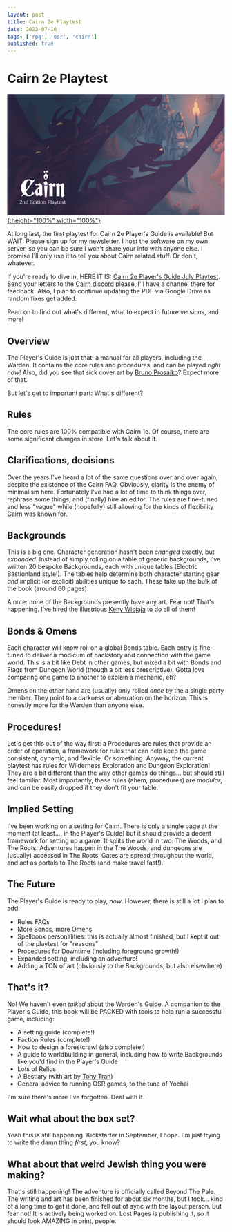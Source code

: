 ```yaml
---
layout: post
title: Cairn 2e Playtest
date: 2023-07-10
tags: ['rpg', 'osr', 'cairn']
published: true
---
```


# Cairn 2e Playtest

[![Alt text](/img/cairn/playtest_image.png "click to embiggen"){:height="100%" width="100%"}](/img/cairn/playtest_image.png)

At long last, the first playtest for Cairn 2e Player's Guide is available! But WAIT: Please sign up for my [newsletter](https://sendy.cairnrpg.com/subscription?f=n9G27jGVbvmrWkgZuvOkFn892EkYVBfVWczcGLSEHF7GuqB6wWDEuh2ocHRD7iuLl1). I host the software on my own server, so you can be sure I won't share your info with anyone else. I promise I'll only use it to tell you about Cairn related stuff. Or don't, whatever. 

If you're ready to dive in, HERE IT IS: [Cairn 2e Player's Guide July Playtest](https://drive.google.com/file/d/1Km4LQliCbn-sAH2nzT6WhLTnGKZyijLx/view?usp=sharing).  
Send your letters to the [Cairn discord](https://cairnrpg.com/discord-server/) please, I'll have a channel there for feedback. Also, I plan to continue updating the PDF via Google Drive as random fixes get added. 

Read on to find out what's different, what to expect in future versions, and more! 

## Overview

The Player's Guide is just that: a manual for all players, including the Warden. It contains the core rules and procedures, and can be played _right now_! Also, did you see that sick cover art by [Bruno Prosaiko](https://www.instagram.com/prosaiko/?hl=en)? Expect more of that. 

But let's get to important part: What's different?

## Rules

The core rules are 100% compatible with Cairn 1e. Of course, there are some significant changes in store. Let's talk about it. 

## Clarifications, decisions

Over the years I've heard a lot of the same questions over and over again, despite the existence of the Cairn FAQ. Obviously, clarity is the enemy of minimalism here. Fortunately I've had a lot of time to think things over, rephrase some things, and (finally) hire an editor. The rules are fine-tuned and less "vague" while (hopefully) still allowing for the kinds of flexibility Cairn was known for.  

## Backgrounds

This is a big one. Character generation hasn't been _changed_ exactly, but _expanded_. Instead of simply rolling on a table of generic backgrounds, I've written 20 bespoke Backgrounds, each with unique tables (Electric Bastionland style!). The tables help determine both character starting gear _and_ implicit (or explicit) abilities unique to each. These take up the bulk of the book (around 60 pages).

A note: none of the Backgrounds presently have any art. Fear not! That's happening. I've hired the illustrious [Keny Widjaja](http://www.kenywid.com/illus.php) to do all of them!

## Bonds & Omens

Each character will know roll on a global Bonds table. Each entry is fine-tuned to deliver a modicum of backstory and connection with the game world. This is a bit like Debt in other games, but mixed a bit with Bonds and Flags from Dungeon World (though a bit less prescriptive). Gotta love comparing one game to another to explain a mechanic, eh?

Omens on the other hand are (usually) only rolled _once_ by the a single party member. They point to a darkness or aberration on the horizon. This is honestly more for the Warden than anyone else. 

## Procedures!

Let's get this out of the way first: a Procedures are rules that provide an order of operation, a framework for rules that can help keep the game consistent, dynamic, and flexible. Or something. Anyway, the current playtest has rules for Wilderness Exploration and Dungeon Exploration! They are a bit different than the way other games do things... but should still feel familiar. Most importantly, these rules (ahem, procedures) are _modular_, and can be easily dropped if they don't fit your table. 

## Implied Setting

I've been working on a setting for Cairn. There is only a single page at the moment (at least.... in the Player's Guide) but it should provide a decent framework for setting up a game. It splits the world in two: The Woods, and The Roots. Adventures happen in the The Woods, and dungeons are (usually) accessed in The Roots. Gates are spread throughout the world, and act as portals to The Roots (and make travel fast!). 

## The Future

The Player's Guide is ready to play, _now_. However, there is still a lot I plan to add:  
- Rules FAQs
- More Bonds, more Omens
- Spellbook personalities: this is actually almost finished, but I kept it out of the playtest for "reasons"
- Procedures for Downtime (including foreground growth!)
- Expanded setting, including an adventure!
- Adding a TON of art (obviously to the Backgrounds, but also elsewhere)

## That's it?

No! We haven't even _talked_ about the Warden's Guide. A companion to the Player's Guide, this book will be PACKED with tools to help run a successful game, including:

- A setting guide (complete!)
- Faction Rules (complete!)
- How to design a forestcrawl (also complete!)
- A guide to worldbuilding in general, including how to write Backgrounds like you'd find in the Player's Guide
- Lots of Relics
- A Bestiary (with art by [Tony Tran](https://www.instagram.com/tonytrandesign/?hl=en))
- General advice to running OSR games, to the tune of Yochai

I'm sure there's more I've forgotten. Deal with it.

## Wait what about the box set?

Yeah this is still happening. Kickstarter in September, I hope. I'm just trying to write the damn thing _first_, you know? 

## What about that weird Jewish thing you were making?

That's still happening! The adventure is officially called Beyond The Pale. The writing and art has been finished for about six months, but I took... kind of a long time to get it done, and fell out of sync with the layout person. But fear not! It is actively being worked on. Lost Pages is publishing it, so it should look AMAZING in print, people. 